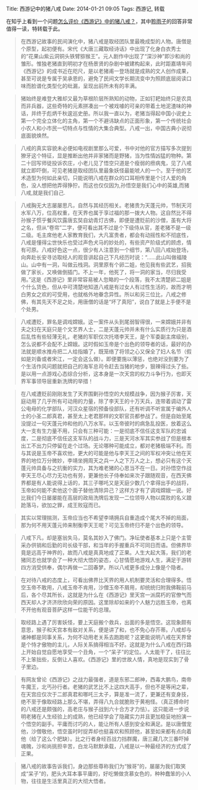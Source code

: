 Title: 西游记中的猪八戒
Date: 2014-01-21 09:05
Tags: 西游记, 转载

在知乎上看到一个问题[怎么评价《西游记》中的猪八戒？](http://www.zhihu.com/question/21996618?utm_source=weekly-digest&utm_medium=email&utm_campaign=weekly115)，其中[聆雨子](http://www.zhihu.com/people/lingyuzi-47)的回答非常值得一读，特转载于此。

> 在西游记故事的民间演化中，猪八戒是取经团队里最晚成型的人物。唐僧是个原型，起初便有。宋代《大唐三藏取经诗话》中出现了化身白衣秀士的“花果山紫云洞铜头铁臂猕猴王”。元人剧作中出现了“深沙神”即沙和尚的雏形。惟独老猪直到明初才在杨景贤的杂剧中被建构起来，此时距嘉靖年间《西游记》的成书近在咫尺，是以老猪甫一登场就是成熟的文人创作成果，甚至可说是专属于吴承恩的，避免了民间文学长期流变中为照顾底层阅读口味而脸谱化类型化的纰漏，呈现出前所未有的丰满。

> 猪始终是难登大雅却又最为草根阶层所熟知的动物，正如钉耙始终只是农具而非兵器，这些奇特的元素拼凑出一个被戏噱的可亲的带着土地泥渣味的神话，并终于彪炳千秋逡巡史册。所以我一直以为，老猪当得起中国小说史上第一个完全立体化的主角，第一个不避讳缺点的正面形象，第一个传统社会小农人和小市民一切特点与性情的大集合典型。八戒一出，中国古典小说彻底面貌焕然。

> 八戒的真实容貌未必便如电视剧里那么可爱，书中对他的官方描写多次提到獠牙这个特征，显是推断出他并非家猪而是野猪，当为性情凶猛的物种。第二十回写师徒投诉农庄，小老儿见了悟空只道是个瘦弱的痨病鬼，见了八戒就立即吓倒，可见老猪是取经团队里最象妖怪最能唬人的一个。至于他的艺术造型为何如此亲切，只能说明八戒在群众的口耳相传里是个讨人爱的角色，没人想把他弄得狰狞。而这也仅仅因为,孙悟空是我们心中的英雄,而猪八戒,就是我们自己.

> 八戒胸无大志屡屡思凡，自然与其经历相关。老猪贵为天蓬元帅，节制天河水军八万，位高权重，在天界也属于享过福的那一拨大人物。这自然比不得孙猴子惯乎餐风饮露唐玄奘自幼青灯古佛，即便是遭贬前的沙僧，虽有大将之名，但从“卷帘”二字，便可看出其不过是个下级侍从官，差老猪不是一级二级。毛主席他老人家教育我们，大凡富贵者，都会有动摇性和不彻底性，八戒是懂得尘世快乐也受过声色犬马的妙处的，有些资产阶级式的顾虑，情有可原。八戒好色这一点，很少有人注意到一个细节，第八回八戒始登场，向奔赴长安寻访取经人的观音讲起自己下凡经历时说：“……此山叫做福陵山。山中有一洞，叫做云栈洞。洞里原有个卵二姐，他见我有些武艺，招我做了家长，又唤做倒插门。不上一年，他死了，将一洞的家当，尽归我受用。”这是《西游记》里非常容易被人忽略的一个段落，我不太清楚卵二姐是个什么货色，但从中可清楚地知道八戒是有过女人有过性生活的，故而才明白男女之欢的可受用，也就格外地眷念异性。所以和另三位比，八戒之修佛，有其先天不足之处，用唐僧的话是“坏了真阳”，说白了就是上手便不是个处男。

> 八戒遭贬，罪名是调戏嫦娥。这一案件从头到尾弱智得很，一来嫦娥并非有夫之妇在天庭只是个文艺界人士，二是天蓬元帅并未有什么实质行为只是酒后乱性有些轻薄无礼，老猪的军职仅次托塔李天王，是个军委副主席级别，怎么说都不会配不上嫦娥。这时假如玉帝是个出色的领导者的话，最好的办法就是顺水推舟把二人给指婚了，既笼络了将领之心又保全了妇人名节（假如是刘备或者宋江，一定会这么做）。即便要施以薄惩，也绝对没到要为了个生活作风问题就把自己的海军总司令赶去当猪的地步，狠辣得过头了些。是以用一点游戏心态综合分析，这本身是一次天宫的权力斗争行为，也即天界军事领导层重新洗牌的举措！

> 在八戒遭贬前刚刚发生了天界围剿孙悟空的大规模战争，因为猴子厉害，天庭动用了几乎所有可动用的力量，除了李天王的十万天兵，连带着调动了雷公电母的化学部队，河汉众星宿的预备役部队，还有听调不听宣属于编外人士的小圣二郎真君，甚至太上老君那样的文职官员都参战了。但是自始至尾没提过一句天蓬元帅和他的八万水军。以玉帝彼时的病急乱投医，放着这么大一支有生力量不用，只会有三种可能：一是彻底不信任这支军队的忠诚度，二是彻底不信任这支军队的战斗力，三是天河水军其实参战了但是根本出工不出力只停留在走个过场。无论哪种可能成立，都对老猪极端不利。而与其说是玉帝不喜欢他，更大的可能是他与李天王之间的军权冲突让他在天界的地位万分微妙，李靖坐拥周天之兵一人之下万人之上，想必只有这个天蓬元帅具备与之抗衡的实力，其为难老猪的心思当不在一日。对孙悟空作战李天王尽心尽力无功也有劳，更兼他长子侍奉如来次子跟随观音，在西天佛界都是有人能说得上话的，其三子哪吒又是天庭少数几个拿得出手的战将，玉帝如何能不卖他这个面子替他清除异己？这样方才有了调戏嫦娥一说。好比我们今日屡屡能在高层的政局洗牌后发现一二位领导人物以腐败的名义踉跄落马，欲加之罪，成王败寇而已。

> 其实以常理揣测，玉帝应当也不希望李靖拥兵自重造成个尾大不掉的局面，那为何不用天蓬元帅来制衡李天王呢？可见玉帝终归不是个出色的领导。

> 八戒下凡，却是塞翁失马，莫名其妙入了佛门。净坛使者基本上只是个主管采办供销和后勤的司长级干部，和当年的手握重兵不可同日而语。但佛界毕竟是远高于神界的，故而八戒是真真地成了正果。人生大起大落，我们的老猪同志也就学会了一种大彻大悟的姿态，心甘情愿地游戏人生，满足于游转四方消受供奉，偶尔再做一二回春梦。所以八戒更多成分上像是个隐者。

> 在对待八戒的态度上，可看出佛界比天界的用人机制要灵活和合理得多。悟空玉帝不敢用，八戒玉帝不肯用，沙僧玉帝不屑用，却统统归附我佛鞍前马后，各个尽其所长，这就是为什么在《西游记》里天宫一派腐朽的官僚气而西天却人才济济欣欣向荣的原因。这里除却如来的个人魅力远胜玉帝，也离不开他有观音菩萨这样一位能干的总理。

> 取经路上遇了厉害妖怪，要上天庭搬个救兵，出面的多是悟空。这现象颇有意思，猴子和天宫本有敌对关系，便是讲了和，也不免心存芥蒂。八戒却与诸神都是同事关系，为何不动用老关系去跑跑呢？这更能说明八戒在天界曾是个恃才傲物的主儿，人际关系搞得相当不好。这就是为什么八戒在西行路上开始自觉自愿地享受一个丑角，一个“呆子”的定位。人太能干了，往往比不上笨拙些，反倒让人喜欢。《西游记》里的世故人情，真地是现实到了骨子里边。

> 有网友曾论《西游记》之战力最强者，道是东邪二郎神，西毒大鹏鸟，南帝牛魔王，北丐孙行者。老猪的武艺比不上这四大高手，但也不是等闲之辈，在天宫应仅次于二郎真君和哪吒三太子，算是准一流了，更兼还有变身技，绝不至于像取经路上那么不堪，弄得八九合就脆败于黄袍怪。（真正搏命时的八戒还是颇强的，高老庄与猴子战到六十合方才力怯）。这只能进一步说明老猪在人生经验上的成熟，他已经学会了隐藏实力并且更加稳妥地扮演一个悟空的副手。平庸而讨巧的人，能让所有人感到安全和满足。是以唐僧宠他，沙僧敬他，悟空虽时时捉弄却也挺喜欢和照顾他，甚至如来都有点向着他（给了这么个肥缺）。比之行者身经百战力挡群魔，唐三藏几次三番吓掉魂魄，沙和尚挑担辛苦，白龙马默默承载，八戒是以一种最经济的方式成了正果。

> 猪八戒的故事告诉我们，身边那些尊称我们为“猴哥”的，屡屡为我们取笑成“呆子”的，肥头大耳本事平庸的，好吃懒做贪慕女色的，种种蠢笨的小人物，往往是生活里真正的大彻大悟者。 

